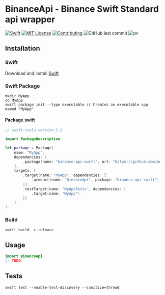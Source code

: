 # BinanceApi - Binance Swift Standard api wrapper
[![Swift](https://img.shields.io/badge/swift-5.3-brightgreen.svg)](https://swift.org/download/#releases) [![MIT License](https://img.shields.io/badge/license-MIT-brightgreen.svg)](https://github.com/anvarios/coingecko-api-swift/blob/master/LICENSE/) [![Contributing](https://img.shields.io/badge/contributing-guide-brightgreen.svg)](https://github.com/anvarios/coingecko-api-swift/blob/master/CONTRIBUTING.md) ![GitHub last commit](https://img.shields.io/github/last-commit/anvarios/binance-api-swift) ![pv](https://pageview.vercel.app/?github_user=anvarios)

## Installation
### Swift
Download and install [Swift](https://swift.org/download)

### Swift Package
```shell
mkdir MyApp
cd MyApp
swift package init --type executable // Creates an executable app named "MyApp"
```

#### Package.swift
```swift
// swift-tools-version:5.3

import PackageDescription

let package = Package(
    name: "MyApp",
    dependencies: [
        .package(name: "binance-api-swift", url: "https://github.com/anvarios/binance-api-swift.git", .branch("master"))
    ],
    targets: [
        .target(name: "MyApp", dependencies: [
            .product(name: "BinanceApi", package: "binance-api-swift"),
        ]),
        .testTarget(name: "MyAppTests", dependencies: [
            .target(name: "MyApp")
        ])
    ]
)
```

### Build
```shell
swift build -c release
```

## Usage
```swift
import BinanceApi
// TODO:
```

## Tests
```shell
swift test --enable-test-discovery --sanitize=thread
```
